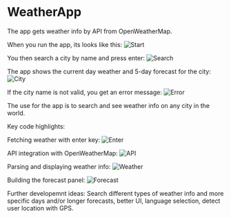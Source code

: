 # WeatherApp
The app gets weather info by API from OpenWeatherMap.

When you run the app, its looks like this:
![Start](https://github.com/user-attachments/assets/a14a4815-b1f9-4071-8f1b-e89bbad81b8a)

You then search a city by name and press enter:
![Search](https://github.com/user-attachments/assets/f8660c9a-b113-4e06-9443-1eb67358f1fa)

The app shows the current day weather and 5-day forecast for the city:
![City](https://github.com/user-attachments/assets/a9e06a04-fd4c-481b-80f6-327dd812df3f)

If the city name is not valid, you get an error message:
![Error](https://github.com/user-attachments/assets/aed5604e-21e3-4002-b43c-6bde348c1940)

The use for the app is to search and see weather info on any city in the world.

Key code highlights:

Fetching weather with enter key:
![Enter](https://github.com/user-attachments/assets/93598f80-8d58-4327-9351-15257dbd5e82)

API integration with OpenWeatherMap:
![API](https://github.com/user-attachments/assets/55184b96-00c9-4b9d-9a7c-8c02c93fc1fd)

Parsing and displaying weather info:
![Weather](https://github.com/user-attachments/assets/808d2047-75d3-4319-800b-111ccdaaccaa)

Building the forecast panel:
![Forecast](https://github.com/user-attachments/assets/54959c94-bb08-4348-a0ac-cf7efa268557)

Further developemnt ideas:
Search different types of weather info and more specific days and/or longer forecasts, better UI, language selection, detect user location with GPS.
